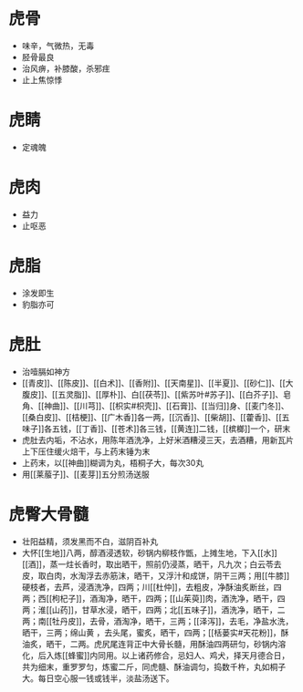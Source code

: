 # 虎骨
- 味辛，气微热，无毒
- 胫骨最良
- 治风痹，补膝酸，杀邪疰
- 止上焦惊悸
# 虎睛
- 定魂魄
# 虎肉
- 益力
- 止呕恶
# 虎脂
- 涂发即生
- 豹脂亦可
# 虎肚
- 治噎膈如神方
- [[青皮]]、[[陈皮]]、[[白术]]、[[香附]]、[[天南星]]、[[半夏]]、[[砂仁]]、[[大腹皮]]、[[五灵脂]]、[[厚朴]]、白[[茯苓]]、[[紫苏叶#苏子]]、[[白芥子]]、皂角、[[神曲]]、[[川芎]]、[[枳实#枳壳]]、[[石膏]]、[[当归]]身、[[麦门冬]]、[[桑白皮]]、[[桔梗]]、[[广木香]]各一两，[[沉香]]、[[柴胡]]、[[藿香]]、[[五味子]]各五钱，[[丁香]]、[[苍术]]各三钱，[[黄连]]二钱，[[槟榔]]一个，研末
- 虎肚去内垢，不沾水，用陈年酒洗净，上好米酒糟浸三天，去酒糟，用新瓦片上下压住缓火焙干，与上药末锤为末
- 上药末，以[[神曲]]糊调为丸，梧桐子大，每次30丸
- 用[[莱菔子]]、[[麦芽]]五分煎汤送服
# 虎臀大骨髓
- 壮阳益精，须发黑而不白，滋阴百补丸
- 大怀[[生地]]八两，醇酒浸透软，砂锅内柳枝作甑，上摊生地，下入[[水]][[酒]]，蒸一炷长香时，取出晒干，照前仍浸蒸，晒干，凡九次；白云苓去皮，取白肉，水淘浮去赤筋沫，晒干，又浮汁和成饼，阴干三两；用[[牛膝]]硬枝者，去芦，浸酒洗净，四两；川[[杜仲]]，去粗皮，净酥油炙断丝，四两；西[[枸杞子]]，酒淘净，晒干，四两；[[山茱萸]]肉，酒洗净，晒干，四两；淮[[山药]]，甘草水浸，晒干，四两；北[[五味子]]，酒洗净，晒干，二两；南[[牡丹皮]]，去骨，酒淘净，晒干，三两；[[泽泻]]，去毛，净盐水洗，晒干，三两；绵山黄 ，去头尾，蜜炙，晒干，四两；[[栝蒌实#天花粉]]，酥油炙，晒干，二两。虎尻尾连背正中大骨长髓，用酥油四两研匀，砂锅内溶化，后入炼[[蜂蜜]]内同用。以上诸药修合，忌妇人、鸡犬，择天月德合日，共为细末，重罗罗匀，炼蜜二斤，同虎髓、酥油调匀，捣数千杵，丸如桐子大。每日空心服一钱或钱半，淡盐汤送下。